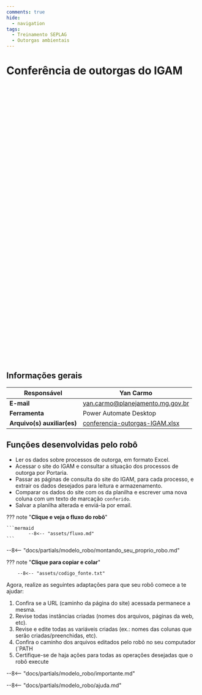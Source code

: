 ```yaml
---
comments: true
hide:
  - navigation
tags:
  - Treinamento SEPLAG
  - Outorgas ambientais
---
```


# Conferência de outorgas do IGAM

<div class="content-wrapper">
  <iframe width="1280" height="720" src="" frameborder="0" allowfullscreen></iframe>
</div>

## Informações gerais

| **Responsável**       | Yan Carmo  |
| ----------- | ------------------------------------ |
| **E-mail**       | yan.carmo@planejamento.mg.gov.br |
| **Ferramenta**    | Power Automate Desktop |
| **Arquivo(s) auxiliar(es)**    | [conferencia-outorgas-IGAM.xlsx](https://github.com/lab-mg/automatizacoes/blob/main/docs/robos/conferencia_outorgas_igam/assets/conferencia-outorgas-igam.xlsx) |

## Funções desenvolvidas pelo robô

- Ler os dados sobre processos de outorga, em formato Excel.
- Acessar o site do IGAM e consultar a situação dos processos de outorga por Portaria.
- Passar as páginas de consulta do site do IGAM, para cada processo, e extrair os dados desejados para leitura e armazenamento.
- Comparar os dados do site com os da planilha e escrever uma nova coluna com um texto de marcação `conferido`.
- Salvar a planilha alterada e enviá-la por email.

??? note "**Clique e veja o fluxo do robô**"

    ```mermaid
            --8<-- "assets/fluxo.md"
    ```

--8<-- "docs/partials/modelo_robo/montando_seu_proprio_robo.md"


??? note "**Clique para copiar e colar**"

        --8<-- "assets/codigo_fonte.txt"


Agora, realize as seguintes adaptações para que seu robô comece a te ajudar:

1. Confira se a URL (caminho da página do site) acessada permanece a mesma.
2. Revise todas instâncias criadas (nomes dos arquivos, páginas da web, etc).
3. Revise e edite todas as variáveis criadas (ex.: nomes das colunas que serão criadas/preenchidas, etc).
4. Confira o caminho dos arquivos editados pelo robô no seu computador (`PATH
5. Certifique-se de haja ações para todas as operações desejadas que o robô execute

--8<-- "docs/partials/modelo_robo/importante.md"

--8<-- "docs/partials/modelo_robo/ajuda.md"